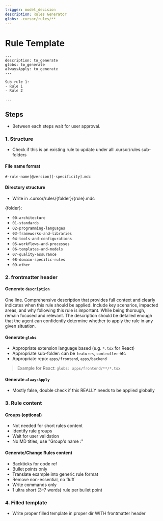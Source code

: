 ```yaml
---
trigger: model_decision
description: Rules Generator
globs: .cursor/rules/**
---
```


# Rule Template

```mdc
---
description: to_generate
globs: to_generate
alwaysApply: to_generate
---

Sub rule 1:
- Rule 1
- Rule 2

...
```

## Steps

- Between each steps wait for user approval.

### 1. Structure

- Check if this is an existing rule to update under all .cursor/rules sub-folders

#### File name format
```text
#-rule-name[@version][-specificity].mdc
```
#### Directory structure
- Write in .cursor/rules/{folder}/{rule}.mdc

{folder}:
- `00-architecture`
- `01-standards`
- `02-programming-languages`
- `03-frameworks-and-libraries`
- `04-tools-and-configurations`
- `05-workflows-and-processes`
- `06-templates-and-models`
- `07-quality-assurance`
- `08-domain-specific-rules`
- `09-other`

### 2. frontmatter header

#### Generate `description`

One line. Comprehensive description that provides full context and clearly indicates when this rule should be applied. Include key scenarios, impacted areas, and why following this rule is important. While being thorough, remain focused and relevant. The description should be detailed enough that the agent can confidently determine whether to apply the rule in any given situation.

#### Generate `globs`

- Appropriate extension language based (e.g. `*.tsx` for React)
- Appropriate sub-folder: can be `features`, `controller` etc
- Appropriate repo: `apps/frontend`, `apps/backend`

> Example for React: `globs: apps/frontend/**/*.tsx`

#### Generate `alwaysApply`
- Mostly false, double check if this REALLY needs to be applied globally

### 3. Rule content

#### Groups (optional)
- Not needed for short rules content
- Identify rule groups
- Wait for user validation
- No MD titles, use "Group's name :"

#### Generate/Change Rules content
- Backticks for code ref
- Bullet points only
- Translate example into generic rule format
- Remove non-essential, no fluff
- Write commands only
- 1 ultra short (3–7 words) rule per bullet point

### 4. Filled template
- Write proper filled template in proper dir WITH frontmatter header
